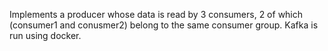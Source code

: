 Implements a producer whose data is read by 3 consumers, 2 of which (consumer1 and conusmer2) belong to the same consumer group. Kafka is run using docker.
